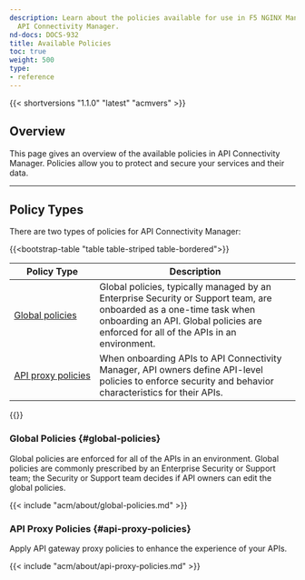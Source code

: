 ```yaml
---
description: Learn about the policies available for use in F5 NGINX Management Suite
  API Connectivity Manager.
nd-docs: DOCS-932
title: Available Policies
toc: true
weight: 500
type:
- reference
---
```


{{< shortversions "1.1.0" "latest" "acmvers" >}}

## Overview

This page gives an overview of the available policies in API Connectivity Manager. Policies allow you to protect and secure your services and their data.

---

## Policy Types

There are two types of policies for API Connectivity Manager:

{{<bootstrap-table "table table-striped table-bordered">}}

| Policy Type                                    | Description                                                                                                                                             |
|------------------------------------------------|---------------------------------------------------------------------------------------------------------------------------------------------------------|
| [Global&nbsp;policies](#global-policies)       | Global policies, typically managed by an Enterprise Security or Support team, are onboarded as a one-time task when onboarding an API. Global policies are enforced for all of the APIs in an environment.                 |
| [API&nbsp;proxy&nbsp;policies](#api-proxy-policies) | When onboarding APIs to API Connectivity Manager, API owners define API-level policies to enforce security and behavior characteristics for their APIs. |

{{</bootstrap-table>}}

### Global Policies {#global-policies}

Global policies are enforced for all of the APIs in an environment. Global policies are commonly prescribed by an Enterprise Security or Support team; the Security or Support team decides if API owners can edit the global policies.

{{< include "acm/about/global-policies.md" >}}

### API Proxy Policies {#api-proxy-policies}

Apply API gateway proxy policies to enhance the experience of your APIs.

{{< include "acm/about/api-proxy-policies.md" >}}

